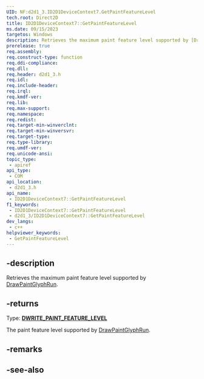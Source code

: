 ```yaml
---
UID: NF:d2d1_3.ID2D1DeviceContext7.GetPaintFeatureLevel
tech.root: Direct2D
title: ID2D1DeviceContext7::GetPaintFeatureLevel
ms.date: 09/15/2023
targetos: Windows
description: Retrieves the maximum paint feature level supported by [DrawPaintGlyphRun](./nf-d2d1_3-id2d1devicecontext7-drawpaintglyphrun.md).
prerelease: true
req.assembly: 
req.construct-type: function
req.ddi-compliance: 
req.dll: 
req.header: d2d1_3.h
req.idl: 
req.include-header: 
req.irql: 
req.kmdf-ver: 
req.lib: 
req.max-support: 
req.namespace: 
req.redist: 
req.target-min-winverclnt: 
req.target-min-winversvr: 
req.target-type: 
req.type-library: 
req.umdf-ver: 
req.unicode-ansi: 
topic_type:
 - apiref
api_type:
 - COM
api_location:
 - d2d1_3.h
api_name:
 - ID2D1DeviceContext7::GetPaintFeatureLevel
f1_keywords:
 - ID2D1DeviceContext7::GetPaintFeatureLevel
 - d2d1_3/ID2D1DeviceContext7::GetPaintFeatureLevel
dev_langs:
 - c++
helpviewer_keywords:
 - GetPaintFeatureLevel
---
```


## -description

Retrieves the maximum paint feature level supported by [DrawPaintGlyphRun](./nf-d2d1_3-id2d1devicecontext7-drawpaintglyphrun.md).

## -returns

Type: **[DWRITE_PAINT_FEATURE_LEVEL](./ne-dwrite_3-dwrite_paint_feature_level.md)**

The paint feature level supported by [DrawPaintGlyphRun](./nf-d2d1_3-id2d1devicecontext7-drawpaintglyphrun.md).

## -remarks

## -see-also
